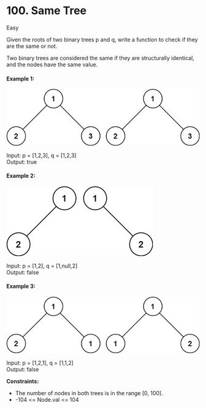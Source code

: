 # 100. Same Tree

Easy


Given the roots of two binary trees p and q, write a function to check if they are the same or not.

Two binary trees are considered the same if they are structurally identical, and the nodes have the same value.

 

#### Example 1:

![img](ex1.jpg)

Input: p = [1,2,3], q = [1,2,3]  
Output: true  
#### Example 2:
![img](ex2.jpg)

Input: p = [1,2], q = [1,null,2]  
Output: false  
#### Example 3:

![img](ex3.jpg)

Input: p = [1,2,1], q = [1,1,2]  
Output: false
 

**Constraints:**

- The number of nodes in both trees is in the range [0, 100].
- -104 <= Node.val <= 104